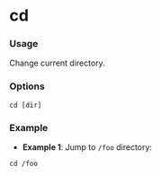 # cd

### Usage
Change current directory.

### Options
```
cd [dir]
```

### Example
- **Example 1**: Jump to `/foo` directory:
```
cd /foo
```